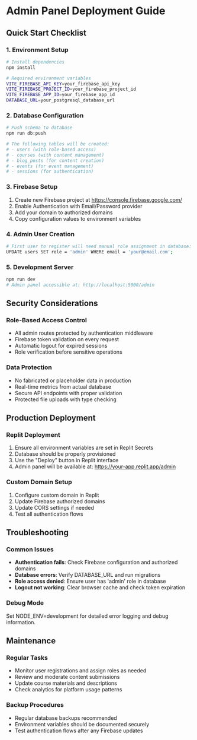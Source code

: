 # Admin Panel Deployment Guide

## Quick Start Checklist

### 1. Environment Setup
```bash
# Install dependencies
npm install

# Required environment variables
VITE_FIREBASE_API_KEY=your_firebase_api_key
VITE_FIREBASE_PROJECT_ID=your_firebase_project_id
VITE_FIREBASE_APP_ID=your_firebase_app_id
DATABASE_URL=your_postgresql_database_url
```

### 2. Database Configuration
```bash
# Push schema to database
npm run db:push

# The following tables will be created:
# - users (with role-based access)
# - courses (with content management)
# - blog_posts (for content creation)
# - events (for event management)
# - sessions (for authentication)
```

### 3. Firebase Setup
1. Create new Firebase project at https://console.firebase.google.com/
2. Enable Authentication with Email/Password provider
3. Add your domain to authorized domains
4. Copy configuration values to environment variables

### 4. Admin User Creation
```bash
# First user to register will need manual role assignment in database:
UPDATE users SET role = 'admin' WHERE email = 'your@email.com';
```

### 5. Development Server
```bash
npm run dev
# Admin panel accessible at: http://localhost:5000/admin
```

## Security Considerations

### Role-Based Access Control
- All admin routes protected by authentication middleware
- Firebase token validation on every request
- Automatic logout for expired sessions
- Role verification before sensitive operations

### Data Protection
- No fabricated or placeholder data in production
- Real-time metrics from actual database
- Secure API endpoints with proper validation
- Protected file uploads with type checking

## Production Deployment

### Replit Deployment
1. Ensure all environment variables are set in Replit Secrets
2. Database should be properly provisioned
3. Use the "Deploy" button in Replit interface
4. Admin panel will be available at: https://your-app.replit.app/admin

### Custom Domain Setup
1. Configure custom domain in Replit
2. Update Firebase authorized domains
3. Update CORS settings if needed
4. Test all authentication flows

## Troubleshooting

### Common Issues
- **Authentication fails**: Check Firebase configuration and authorized domains
- **Database errors**: Verify DATABASE_URL and run migrations
- **Role access denied**: Ensure user has 'admin' role in database
- **Logout not working**: Clear browser cache and check token expiration

### Debug Mode
Set NODE_ENV=development for detailed error logging and debug information.

## Maintenance

### Regular Tasks
- Monitor user registrations and assign roles as needed
- Review and moderate content submissions
- Update course materials and descriptions
- Check analytics for platform usage patterns

### Backup Procedures
- Regular database backups recommended
- Environment variables should be documented securely
- Test authentication flows after any Firebase updates